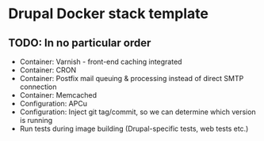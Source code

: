 # Drupal Docker stack template

## TODO: In no particular order

* Container: Varnish - front-end caching integrated
* Container: CRON
* Container: Postfix mail queuing & processing instead of direct SMTP connection
* Container: Memcached
* Configuration: APCu
* Configuration: Inject git tag/commit, so we can determine which version is running
* Run tests during image building (Drupal-specific tests, web tests etc.)
